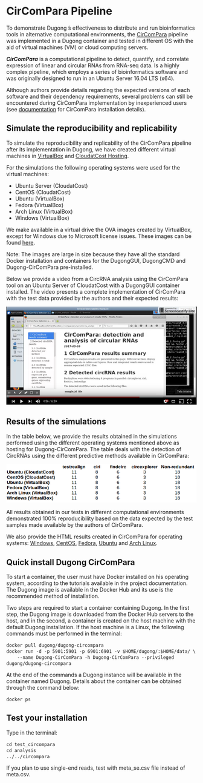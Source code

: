 # CirComPara Pipeline

To demonstrate Dugong ́s effectiveness to distribute and run bioinformatics tools in alternative computational environments, the [CirComPara](http://www.mdpi.com/2311-553X/3/1/8) pipeline was implemented in a Dugong container and tested in different OS with the aid of virtual machines (VM) or cloud computing servers.

***CirComPara*** is a computational pipeline to detect, quantify, and correlate expression of linear and circular RNAs from RNA-seq data. Is a highly complex pipeline, which employs a series of bioinformatics software and was originally designed to run in an Ubuntu Server 16.04 LTS (x64).

Although authors provide details regarding the expected versions of each software and their dependency requirements, several problems can still be encountered during CirComPara implementation by inexperienced users (see [documentation](https://goo.gl/Eg6cKG) for CirComPara installation details).

## Simulate the reproducibility and replicability

To simulate the reproducibility and replicability of the CirComPara pipeline after its implementation in Dugong, we have created different virtual machines in [VirtualBox](https://www.virtualbox.org/) and [CloudatCost Hosting](http://cloudatcost.com/).

For the simulations the following operating systems were used for the virtual machines:

- Ubuntu Server (CloudatCost)
- CentOS (CloudatCost)
- Ubuntu (VirtualBox)
- Fedora (VirtualBox)
- Arch Linux (VirtualBox)
- Windows (VirtualBox)

We make available in a virtual drive the OVA images created by VirtualBox, except for Windows due to Microsoft license issues. These images can be found [here](https://mega.nz/#F!cPhDUTTT!pXZy-CtLEvR4wx0uqpeqWQ).

Note: The images are large in size because they have all the standard Docker installation and containers for the DugongGUI, DugongCMD and Dugong-CirComPara pre-installed.

Below we provide a video from a CircRNA analysis using the CirComPara tool on an Ubuntu Server of CloudatCost with a DugongGUI container installed. The video presents a complete implementation of CirComPara with the test data provided by the authors and their expected results:

[![Watch the video](https://raw.githubusercontent.com/DugongBioinformatics/dugongbioinformatics.github.io/master/.misc/Screenshot%20from%202017-08-01%2004-41-23.png)](https://www.youtube.com/watch?v=8FlvmERIKJI)

## Results of the simulations

In the table below, we provide the results obtained in the simulations performed using the different operating systems mentioned above as hosting for Dugong-CirComPara. The table deals with the detection of CircRNAs using the different predictive methods available in CirComPara:

![Comparative](https://raw.githubusercontent.com/DugongBioinformatics/dugongbioinformatics.github.io/master/.misc/CirComPara.png)

All results obtained in our tests in different computational environments demonstrated 100% reproducibility based on the data expected by the test samples made available by the authors of CirComPara.

We also provide the HTML results created in CirComPara for operating systems: [Windows](http://htmlpreview.github.io/?https://github.com/DugongBioinformatics/dugongbioinformatics.github.io/blob/master/.results/windows/circRNAs_analysis.html), [CentOS](http://htmlpreview.github.io/?https://github.com/DugongBioinformatics/dugongbioinformatics.github.io/blob/master/.results/centos/circRNAs_analysis.html), [Fedora](http://htmlpreview.github.io/?https://github.com/DugongBioinformatics/dugongbioinformatics.github.io/blob/master/.results/fedora/circRNAs_analysis.html), [Ubuntu](http://htmlpreview.github.io/?https://github.com/DugongBioinformatics/dugongbioinformatics.github.io/blob/master/.results/ubuntu/circRNAs_analysis.html) and [Arch Linux](http://htmlpreview.github.io/?https://github.com/DugongBioinformatics/dugongbioinformatics.github.io/blob/master/.results/arch/circRNAs_analysis.html).

## Quick install Dugong CirComPara

To start a container, the user must have Docker installed on his operating system, according to the tutorials available in the project documentation. The Dugong image is available in the Docker Hub and its use is the recommended method of installation.

Two steps are required to start a container containing Dugong. In the first step, the Dugong image is downloaded from the Docker Hub servers to the host, and in the second, a container is created on the host machine with the default Dugong installation. If the host machine is a Linux, the following commands must be performed in the terminal:

```
docker pull dugong/dugong-circompara
docker run -d -p 5901:5901 -p 6901:6901 -v $HOME/dugong/:$HOME/data/ \
    --name Dugong-CirComPara -h Dugong-CirComPara --privileged dugong/dugong-circompara
```


At the end of the commands a Dugong instance will be available in the container named Dugong. Details about the container can be obtained through the command below:

```
docker ps
```

## Test your installation

Type in the terminal:

```
cd test_circompara
cd analysis
../../circompara
```

If you plan to use single-end reads, test with meta_se.csv file instead of meta.csv.
